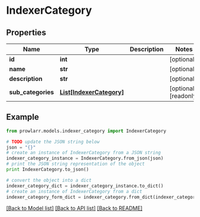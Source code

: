 # IndexerCategory


## Properties
Name | Type | Description | Notes
------------ | ------------- | ------------- | -------------
**id** | **int** |  | [optional] 
**name** | **str** |  | [optional] 
**description** | **str** |  | [optional] 
**sub_categories** | [**List[IndexerCategory]**](IndexerCategory.md) |  | [optional] [readonly] 

## Example

```python
from prowlarr.models.indexer_category import IndexerCategory

# TODO update the JSON string below
json = "{}"
# create an instance of IndexerCategory from a JSON string
indexer_category_instance = IndexerCategory.from_json(json)
# print the JSON string representation of the object
print IndexerCategory.to_json()

# convert the object into a dict
indexer_category_dict = indexer_category_instance.to_dict()
# create an instance of IndexerCategory from a dict
indexer_category_form_dict = indexer_category.from_dict(indexer_category_dict)
```
[[Back to Model list]](../README.md#documentation-for-models) [[Back to API list]](../README.md#documentation-for-api-endpoints) [[Back to README]](../README.md)


